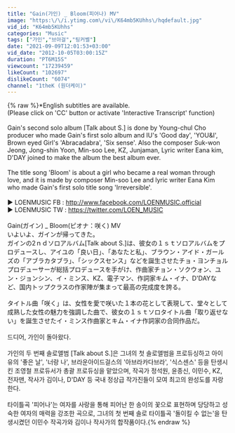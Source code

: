 ```yaml
---
title: "Gain(가인) _ Bloom(피어나) MV"
image: "https:\/\/i.ytimg.com\/vi\/K64mb5KUhhs\/hqdefault.jpg"
vid_id: "K64mb5KUhhs"
categories: "Music"
tags: ["가인","브아걸","팅커벨"]
date: "2021-09-09T12:01:53+03:00"
vid_date: "2012-10-05T03:00:15Z"
duration: "PT6M15S"
viewcount: "17239459"
likeCount: "102697"
dislikeCount: "6074"
channel: "1theK (원더케이)"
---
```

{% raw %}*English subtitles are available. <br />(Please click on 'CC' button or activate 'Interactive Transcript' function)<br /><br />Gain's second solo album [Talk about S.] is done by Young-chul Cho producer who made Gain's first solo album and IU's 'Good day', 'YOU&amp;I', Brown eyed Girl's 'Abracadabra', 'Six sense'. Also the composer Suk-won Jeong, Jong-shin Yoon, Min-soo Lee, KZ, Junjaman, Lyric writer Eana kim, D'DAY joined to make the album the best album ever. <br /><br />The title song 'Bloom' is about a girl who became a real woman through love, and it is made by composer Min-soo Lee and lyric writer Eana Kim who made Gain's first solo title song 'Irreversible'. <br /><br />▶ LOENMUSIC FB : <a rel="nofollow" target="blank" href="http://www.facebook.com/LOENMUSIC.official">http://www.facebook.com/LOENMUSIC.official</a><br />▶ LOENMUSIC TW : <a rel="nofollow" target="blank" href="https://twitter.com/LOEN_MUSIC">https://twitter.com/LOEN_MUSIC</a><br /><br />Gain(ガイン) _ Bloom(ピオナ：咲く) MV<br />いよいよ、ガインが帰ってきた。<br />ガインの2ｎｄソロアルバム[Talk about S.]は、彼女の１ｓｔソロアルバムをプロデュースし、アイユの「良い日」、「あなたと私」、ブラウン・アイド・ガールズの「アブラカタブラ」、「シックスセンス」などを誕生させたチョ・ヨンチョルプロデューサーが総括プロデュースを手がけ、作曲家チョン・ソクウォン、ユン・ジョンシン、イ・ミンス、KZ、電子マン、作詞家キム・イナ、D'DAYなど、国内トップクラスの作家陣が集まって最高の完成度を誇る。<br /><br />タイトル曲「咲く」は、女性を愛で咲いた１本の花として表現して、堂々として成熟した女性の魅力を強調した曲で、彼女の１ｓｔソロタイトル曲「取り返せない」を誕生させたイ・ミンス作曲家とキム・イナ作詞家の合同作品だ。<br /><br />드디어, 가인이 돌아왔다.<br /><br />가인의 두 번째 솔로앨범 [Talk about S.]은 그녀의 첫 솔로앨범을 프로듀싱하고 아이유의 '좋은 날', '너랑 나', 브라운아이드걸스의 '아브라카다브라', '식스센스' 등을 탄생시킨 조영철 프로듀서가 총괄 프로듀싱을 맡았으며, 작곡가 정석원, 윤종신, 이민수, KZ, 전자맨, 작사가 김이나, D'DAY 등 국내 정상급 작가진들이 모여 최고의 완성도를 자랑한다.<br /><br />타이틀곡 '피어나'는 여자를 사랑을 통해 피어난 한 송이의 꽃으로 표현하며 당당하고 성숙한 여자의 매력을 강조한 곡으로, 그녀의 첫 번째 솔로 타이틀곡 '돌이킬 수 없는'을 탄생시켰던 이민수 작곡가와 김이나 작사가의 합작품이다.{% endraw %}
